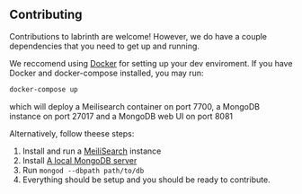 ## Contributing

Contributions to labrinth are welcome! However, we do have a couple dependencies that you need to get up and running. 

We reccomend using [Docker](https://www.docker.com/) for setting up your dev enviroment. If you have Docker and docker-compose installed, you may run:
```sh
docker-compose up
```
which will deploy a Meilisearch container on port 7700, a MongoDB instance on port 27017 and a MongoDB web UI on port 8081

Alternatively, follow theese steps:
1. Install and run a [MeiliSearch](https://docs.meilisearch.com/guides/introduction/quick_start_guide.html) instance
2. Install [A local MongoDB server](https://www.mongodb.com/try/download/community)
3. Run `mongod --dbpath path/to/db`
4. Everything should be setup and you should be ready to contribute.